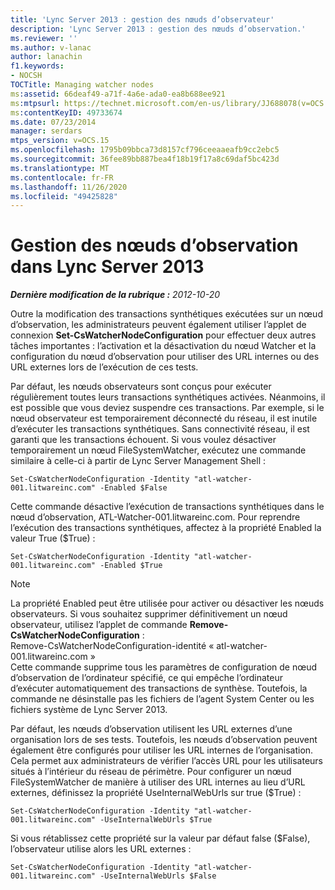 ```yaml
---
title: 'Lync Server 2013 : gestion des nœuds d’observateur'
description: 'Lync Server 2013 : gestion des nœuds d’observation.'
ms.reviewer: ''
ms.author: v-lanac
author: lanachin
f1.keywords:
- NOCSH
TOCTitle: Managing watcher nodes
ms:assetid: 66deaf49-a71f-4a6e-ada0-ea8b688ee921
ms:mtpsurl: https://technet.microsoft.com/en-us/library/JJ688078(v=OCS.15)
ms:contentKeyID: 49733674
ms.date: 07/23/2014
manager: serdars
mtps_version: v=OCS.15
ms.openlocfilehash: 1795b09bbca73d8157cf796ceeaaeafb9cc2ebc5
ms.sourcegitcommit: 36fee89bb887bea4f18b19f17a8c69daf5bc423d
ms.translationtype: MT
ms.contentlocale: fr-FR
ms.lasthandoff: 11/26/2020
ms.locfileid: "49425828"
---
```

# <a name="managing-watcher-nodes-in-lync-server-2013"></a>Gestion des nœuds d’observation dans Lync Server 2013

<div data-xmlns="http://www.w3.org/1999/xhtml">

<div class="topic" data-xmlns="http://www.w3.org/1999/xhtml" data-msxsl="urn:schemas-microsoft-com:xslt" data-cs="https://msdn.microsoft.com/">

<div data-asp="https://msdn2.microsoft.com/asp">



</div>

<div id="mainSection">

<div id="mainBody">

<span> </span>

_**Dernière modification de la rubrique :** 2012-10-20_

Outre la modification des transactions synthétiques exécutées sur un nœud d’observation, les administrateurs peuvent également utiliser l’applet de connexion **Set-CsWatcherNodeConfiguration** pour effectuer deux autres tâches importantes : l’activation et la désactivation du nœud Watcher et la configuration du nœud d’observation pour utiliser des URL internes ou des URL externes lors de l’exécution de ces tests.

Par défaut, les nœuds observateurs sont conçus pour exécuter régulièrement toutes leurs transactions synthétiques activées. Néanmoins, il est possible que vous deviez suspendre ces transactions. Par exemple, si le nœud observateur est temporairement déconnecté du réseau, il est inutile d’exécuter les transactions synthétiques. Sans connectivité réseau, il est garanti que les transactions échouent. Si vous voulez désactiver temporairement un nœud FileSystemWatcher, exécutez une commande similaire à celle-ci à partir de Lync Server Management Shell :

    Set-CsWatcherNodeConfiguration -Identity "atl-watcher-001.litwareinc.com" -Enabled $False

Cette commande désactive l’exécution de transactions synthétiques dans le nœud d’observation, ATL-Watcher-001.litwareinc.com. Pour reprendre l’exécution des transactions synthétiques, affectez à la propriété Enabled la valeur True ($True) :

    Set-CsWatcherNodeConfiguration -Identity "atl-watcher-001.litwareinc.com" -Enabled $True

<div>


> [!NOTE]  
> La propriété Enabled peut être utilisée pour activer ou désactiver les nœuds observateurs. Si vous souhaitez supprimer définitivement un nœud observateur, utilisez l’applet de commande <STRONG>Remove-CsWatcherNodeConfiguration</STRONG> :<BR>Remove-CsWatcherNodeConfiguration-identité « atl-watcher-001.litwareinc.com »<BR>Cette commande supprime tous les paramètres de configuration de nœud d’observation de l’ordinateur spécifié, ce qui empêche l’ordinateur d’exécuter automatiquement des transactions de synthèse. Toutefois, la commande ne désinstalle pas les fichiers de l’agent System Center ou les fichiers système de Lync Server 2013.



</div>

Par défaut, les nœuds d’observation utilisent les URL externes d’une organisation lors de ses tests. Toutefois, les nœuds d’observation peuvent également être configurés pour utiliser les URL internes de l’organisation. Cela permet aux administrateurs de vérifier l’accès URL pour les utilisateurs situés à l’intérieur du réseau de périmètre. Pour configurer un nœud FileSystemWatcher de manière à utiliser des URL internes au lieu d’URL externes, définissez la propriété UseInternalWebUrls sur true ($True) :

    Set-CsWatcherNodeConfiguration -Identity "atl-watcher-001.litwareinc.com" -UseInternalWebUrls $True

Si vous rétablissez cette propriété sur la valeur par défaut false ($False), l’observateur utilise alors les URL externes :

    Set-CsWatcherNodeConfiguration -Identity "atl-watcher-001.litwareinc.com" -UseInternalWebUrls $False

</div>

<span> </span>

</div>

</div>

</div>

